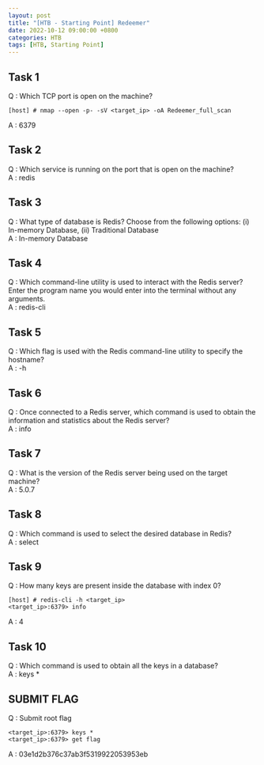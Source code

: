 ```yaml
---
layout: post
title: "[HTB - Starting Point] Redeemer"
date: 2022-10-12 09:00:00 +0800
categories: HTB
tags: [HTB, Starting Point]
---
```


## Task 1  
Q : Which TCP port is open on the machine?  
``` text
[host] # nmap --open -p- -sV <target_ip> -oA Redeemer_full_scan
```
A : 6379  

## Task 2  
Q : Which service is running on the port that is open on the machine?  
A : redis  

## Task 3  
Q : What type of database is Redis? Choose from the following options: (i) In-memory Database, (ii) Traditional Database  
A :  In-memory Database  

## Task 4  
Q : Which command-line utility is used to interact with the Redis server? Enter the program name you would enter into the terminal without any arguments.  
A : redis-cli  

## Task 5  
Q : Which flag is used with the Redis command-line utility to specify the hostname?  
A : -h  

## Task 6  
Q : Once connected to a Redis server, which command is used to obtain the information and statistics about the Redis server?  
A : info  

## Task 7  
Q : What is the version of the Redis server being used on the target machine?  
A : 5.0.7  

## Task 8  
Q : Which command is used to select the desired database in Redis?  
A : select  

## Task 9  
Q : How many keys are present inside the database with index 0?  
``` text
[host] # redis-cli -h <target_ip>
<target_ip>:6379> info
```
A : 4

## Task 10  
Q : Which command is used to obtain all the keys in a database?  
A : keys *

## SUBMIT FLAG  
Q : Submit root flag  
``` text
<target_ip>:6379> keys *
<target_ip>:6379> get flag
```
A : 03e1d2b376c37ab3f5319922053953eb
